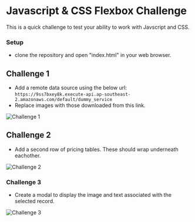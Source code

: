# Javascript & CSS Flexbox Challenge #

This is a quick challenge to test your ability to work with Javscript and CSS.

### Setup ###

* clone the repository and open "index.html" in your web browser.

## Challenge 1 ##

* Add a remote data source using the below url: 
`https://9ss7bxey8k.execute-api.ap-southeast-2.amazonaws.com/default/dummy_service`
* Replace images with those downloaded from this link.

![Challenge 1](https://s3-ap-southeast-2.amazonaws.com/jeremy.q-83.com/js-challenge_1.png)

## Challenge 2 ##

* Add a second row of pricing tables. These should wrap underneath eachother.

![Challenge 2](https://s3-ap-southeast-2.amazonaws.com/jeremy.q-83.com/js-challenge_2.png)

### Challenge 3 ###

* Create a modal to display the image and text associated with the selected record.

![Challenge 3](https://s3-ap-southeast-2.amazonaws.com/jeremy.q-83.com/js-challenge_3.png)